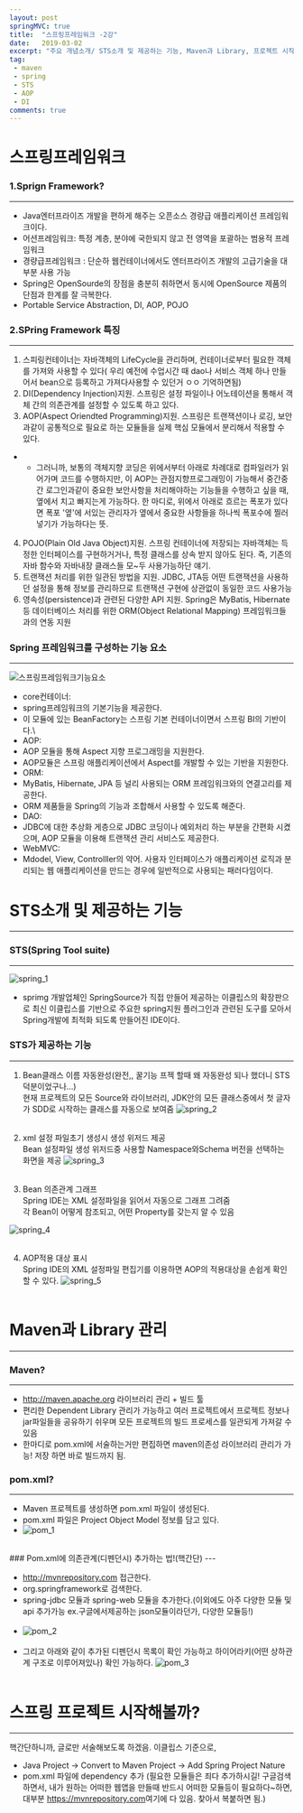 ```yaml
---
layout: post
springMVC: true
title:  "스프링프레임워크 -2강"
date:   2019-03-02
excerpt: "주요 개념소개/ STS소개 및 제공하는 기능, Maven과 Library, 프로젝트 시작"
tag:
 - maven
 - spring
 - STS
 - AOP
 - DI
comments: true
---
```


# 스프링프레임워크

### 1.Sprign Framework?
---
 - Java엔터프라이즈 개발을 편하게 해주는 오픈소스 경량급 애플리케이션 프레임워크이다.
  - 어션프레임워크: 특정 계층, 분야에 국한되지 않고 전 영역을 포괄하는 범용적 프레임워크
  - 경량급프레임워크 : 단순하 웹컨테이너에서도 엔터프라이즈 개발의 고급기술을 대부분 사용 가능
  - Spring은 OpenSourde의 장점을 충분히 취하면서 동시에 OpenSource 제품의 단점과 한계를 잘 극복한다.
  - Portable Service Abstraction, DI, AOP, POJO

###   2.SPring Framework 특징
---
 1. 스피링컨테이너는 자바객체의 LifeCycle을 관리하며, 컨테이너로부터 필요한 객체를 가져와 사용할 수 있다( 우리 예전에 수업시간 때 dao나 서비스 객체 하나 만들어서 bean으로 등록하고 가져다사용할 수 있던거 ㅇㅇ 기억하면됨)
 2.  DI(Dependency Injection)지원. 스프링은 설정 파일이나 어노테이션을 통해서 객체 간의 의존관계를 설정할 수 있도록 하고 있다.
 3.  AOP(Aspect Oriendted Programming)지원. 스프링은 트랜잭션이나 로깅, 보안과같이 공통적으로 필요로 하는 모듈들을 실제 핵심 모듈에서 분리해서 적용할 수 있다.
 - - 그러니까, 보통의 객체지향 코딩은 위에서부터 아래로 차례대로 컴파일러가 읽어가며 코드를 수행하지만, 이 AOP는 관점지향프로그래밍이 가능해서 중간중간 로그인과같이 중요한 보안사항을 처리해야하는 기능들을 수행하고 싶을 때, 옆에서 치고 빠지는게 가능하다. 한 마디로, 위에서 아래로 흐르는 폭포가 있다면 폭포 '옆'에 서있는 관리자가 옆에서 중요한 사항들을 하나씩 폭포수에 찔러넣기가 가능하다는 뜻.
 
 4.  POJO(Plain Old Java Object)지원. 스프링 컨테이너에 저장되는 자바객체는 득정한 인터페이스를 구현하거거나, 특정 클래스를 상속 받지 않아도 된다. 즉, 기존의 자바 함수와 자바내장 클래스들 모~두 사용가능하단 얘기.
 5.  트랜잭션 처리를 위한 일관된 방법을 지원. JDBC, JTA등 어떤 트랜잭션을 사용하던 설정을 통해 정보를 관리하므로 트랜잭션 구현에 상관없이 동일한 코드 사용가능
 6.  영속성(persistence)과 관련된 다양한 API 지원. Spring은 MyBatis, Hibernate 등 데이터베이스 처리를 위한 ORM(Object Relational Mapping) 프레임워크들과의 연동 지원

### Spring 프레임워크를 구성하는 기능 요소
---
![스프링프레임워크기능요소](https://user-images.githubusercontent.com/30023840/53680170-e0b65300-3d1a-11e9-85ac-521c59e80b35.JPG)
 - core컨테이너:
  - spring프레임워크의 기본기능을 제공한다.
  - 이 모듈에 있는 BeanFactory는 스프링 기본 컨테이너이면서 스프링 BI의 기반이다.\
 - AOP:
  - AOP 모듈을 통해 Aspect 지향 프로그래밍을 지원한다.
  - AOP모듈은 스프링 애플리케이션에서 Aspect를 개발할 수 있는 기반을 지원한다.
 - ORM:
  - MyBatis, Hibernate, JPA 등 널리 사용되는 ORM 프레임워크와의 연결고리를 제공한다.
  - ORM 제품들을 Spring의 기능과 조합해서 사용할 수 있도록 해준다.
 - DAO:
  - JDBC에 대한 추상화 게층으로 JDBC 코딩이나 예외처리 하는 부분을 간편화 시켰으며, AOP 모듈을 이용해 트랜잭션 관리 서비스도 제공한다.
 - WebMVC:
  - Mdodel, View, Controlller의 약어. 사용자 인터페이스가 애플리케이션 로직과 분리되는 웹 애플리케이션을 만드는 경우에 일반적으로 사용되는 패러다임이다.


# STS소개 및 제공하는 기능
---

### STS(Spring Tool suite)
---
![spring_1](https://user-images.githubusercontent.com/30023840/53681731-11a18280-3d31-11e9-95e9-4a1f605a91ff.JPG)

 -  sprimg 개발업체인 SpringSource가 직접 만들어 제공하는 이클립스의 확장판으로 최신 이클립스를 기반으로 주요한 spring지원 플러그인과 관련된 도구를 모아서 Spring개발에 최적화 되도록 만들어진 IDE이다.

### STS가 제공하는 기능
---

1. Bean클래스 이름 자동완성(완전,, 꿀기능 프젝 할때 왜 자동완성 되나 했더니 STS덕분이었구나...)<br>현재 프로젝트의 모든 Source와 라이브러리, JDK안의 모든 클래스중에서 첫 글자가 SDD로 시작하는 클래스를 자동으로 보여줌
![spring_2](https://user-images.githubusercontent.com/30023840/53681732-123a1900-3d31-11e9-95b4-4a886e1908e3.JPG)<br><br>

2.  xml 설정 파일초기 생성시 생성 위저드 제공<br> Bean 설정파일 생성 위저드중 사용할 Namespace와Schema 버전을 선택하는 화면을 제공
![spring_3](https://user-images.githubusercontent.com/30023840/53681733-123a1900-3d31-11e9-8ec1-84ddac3d860c.JPG)<br><br>

3. Bean 의존관계 그래프<br>Spring IDE는 XML 설정파일을 읽어서 자동으로 그래프 그려줌<br>각 Bean이 어떻게 참조되고, 어떤 Property를 갖는지 알 수 있음

![spring_4](https://user-images.githubusercontent.com/30023840/53681734-123a1900-3d31-11e9-8a4d-6f6746f78a01.JPG)<br><br>

4. AOP적용 대상 표시<br> Spring IDE의 XML 설정파일 편집기를 이용하면 AOP의 적용대상을 손쉽게 확인할 수 있다.
![spring_5](https://user-images.githubusercontent.com/30023840/53681735-12d2af80-3d31-11e9-958a-0f260e7536c8.JPG)<br><br>

# Maven과 Library 관리
---
### Maven?
---

 - http://maven.apache.org 라이브러리 관리 + 빌드 툴
 - 편리한 Dependent Library 관리가 가능하고 여러 프로젝트에서 프로젝트 정보나 jar파일들을 공유하기 쉬우며 모든 프로젝트의 빌드 프로세스를 일관되게 가져갈 수 있음
 - 한마디로 pom.xml에 서술하는거만 편집하면 maven의존성 라이브러리 관리가 가능! 저장 하면 바로 빌드까지 됨.

### pom.xml?
---

 - Maven 프로젝트를 생성하면 pom.xml 파일이 생성된다.
 - pom.xml 파일은 Project Object Model 정보를 담고 있다.
 - ![pom_1](https://user-images.githubusercontent.com/30023840/53681846-76111180-3d32-11e9-9c0c-5b0bdab6883f.JPG)
<br>
### Pom.xml에 의존관계(디펜던시) 추가하는 법!(핵간단)
---

- http://mvnrepository.com 접근한다.
- org.springframework로 검색한다.
- spring-jdbc 모듈과 spring-web 모듈을 추가한다.(이외에도 아주 다양한 모듈 및 api  추가가능 ex.구글에서제공하는 json모듈이라던가, 다양한 모듈등!)<br><br>
- ![pom_2](https://user-images.githubusercontent.com/30023840/53681847-76111180-3d32-11e9-8f6e-6c9bdbaa8755.JPG)<br><br>
- 그리고 아래와 같이 추가된 디펜던시 목록이 확인 가능하고 하이어라키(어떤 상하관계 구조로 이루어져있나) 확인 가능하다.
![pom_3](https://user-images.githubusercontent.com/30023840/53681845-75787b00-3d32-11e9-8935-7c0ece6dc209.JPG)<br><br>


# 스프링 프로젝트 시작해볼까?
---

핵간단하니까, 글로만 서술해보도록 하겠음. 이클립스 기준으로,<br>
- Java Project -> Convert to Maven Project -> Add Spring Project Nature
- pom.xml 파일에 dependency 추가 (필요한 모듈들은 죄다 추가하시길! 구글검색하면서, 내가 원하는 어떠한 웹앱을 만들때 반드시 어떠한 모듈등이 필요하다~하면, 대부분 <a>https://mvnrepository.com</a>여기에 다 있음. 찾아서 복붙하면 됨.)